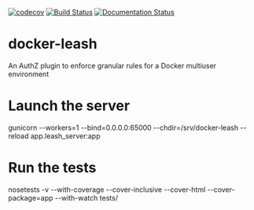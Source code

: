 [![codecov](https://codecov.io/gh/kumy/docker-leash/branch/master/graph/badge.svg)](https://codecov.io/gh/kumy/docker-leash)
[![Build Status](https://travis-ci.org/kumy/docker-leash.svg?branch=master)](https://travis-ci.org/kumy/docker-leash)
[![Documentation Status](https://readthedocs.org/projects/docker-leash/badge/?version=latest)](http://docker-leash.readthedocs.io/en/latest/?badge=latest)

# docker-leash
An AuthZ plugin to enforce granular rules for a Docker multiuser environment

# Launch the server

  gunicorn --workers=1 --bind=0.0.0.0:65000 --chdir=/srv/docker-leash --reload app.leash_server:app  

# Run the tests

  nosetests -v --with-coverage --cover-inclusive --cover-html --cover-package=app --with-watch tests/
